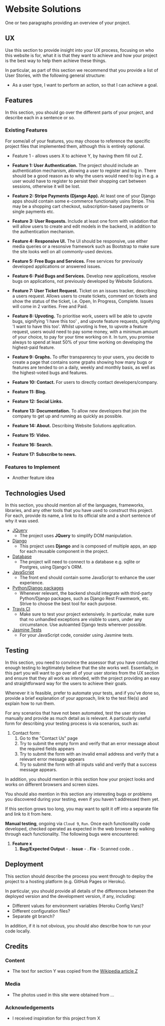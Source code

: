 # Website Solutions

One or two paragraphs providing an overview of your project.
 
## UX
 
Use this section to provide insight into your UX process, focusing on who this website is for, what it is that they want to achieve and how your project is the best way to help them achieve these things.

In particular, as part of this section we recommend that you provide a list of User Stories, with the following general structure:
- As a user type, I want to perform an action, so that I can achieve a goal.


## Features

In this section, you should go over the different parts of your project, and describe each in a sentence or so.
 
### Existing Features

For some/all of your features, you may choose to reference the specific project files that implemented them, although this is entirely optional.

- Feature 1 - allows users X to achieve Y, by having them fill out Z.

- **Feature 1: User Authentication.** The project should include an authentication mechanism, allowing a user to register and log in. There should be a good reason as to why the users would need to log in e.g. a user would have to register to persist their shopping cart between sessions, otherwise it will be lost.
- **Feature 2: Stripe Payments (Django App).** At least one of your Django apps should contain some e-commerce functionaity usins Stripe. This may be a shopping cart checkout, subscription-based payments or single payments etc.
- **Feature 3: User Requests.** Include at least one form with validation that will allow users to create and edit models in the backend, in addition to the authentication mechanism.
- **Feature 4: Responsive UI.** The UI should be responsive, use either media queries or a resonsive framework such as Bootstrap to make sure the site looks well on all commonly-used devices.
- **Feature 5: Free Bugs and Services.** Free services for previously developed applications or answered issues.
- **Feature 6: Paid Bugs and Services.** Develop new applications, resolve bugs on applications, not previously developed by Website Solutions.
- **Feature 7: User Ticket Request.** Ticket on an issues tracker, describing a users request. Allows users to create tickets, comment on tickets and show the status of the ticket, i.e. Open, In Progress, Complete. Issues will come in 2 varities. Free and Paid.
- **Feature 8: Upvoting.** To prioritise work, useers will be able to upvote bugs, signifying 'I have this too'
, and upvote feature requests, signifying 'I want to have this too'. Whilst upvoting is free, to upvote a feature request, users would need to pay some money, with a minimum amount of your choice, to pay for your time working on it. In turn, you promise always to spend at least 50% of your time working on developing the highest-paid feature.
- **Feature 9: Graphs.** To offer transparency to your users, you decide to create a page that contains some grpahs showing how many bugs or features are tended to on a daily, weekly and monthly basis, as well as the highest-voted bugs and features.
- **Feature 10: Contact.** For users to directly contact developers/company.
- **Feature 11: Blog.**
- **Feature 12: Social Links.**
- **Feature 13: Documentation.** To allow new developers that join the company to get up and running as quickly as possible.
- **Feature 14: About.** Describing Website Solutions application.
- **Feature 15: Video.**
- **Feature 16: Search.**
- **Feature 17: Subscribe to news.**

### Features to Implement
- Another feature idea

## Technologies Used

In this section, you should mention all of the languages, frameworks, libraries, and any other tools that you have used to construct this project. For each, provide its name, a link to its official site and a short sentence of why it was used.

- [JQuery](https://jquery.com)
    - The project uses **JQuery** to simplify DOM manipulation.
- [Django]()
    - This project uses **Django** and is composed of multiple apps, an app for each reusable component in the project.
- [Database]()
    - The project will need to connect to a database e.g. sqlite or Postgres, using Django's ORM.
- [JavaScript]()
    - The front end should contain some JavaScript to enhance the user experience.
- [Python/Django packages]()
    - Whenever relevant, the backend should integrate with third-party Python/Django packages, such as Django Rest Frawmwork, etc. Strive to choose the best tool for each purpose.
- [Travis CI]()
    - Make sure to test your project extensively. In particular, make sure that no unhandled exceptions are visible to users, under any circumstance. Use autoamted Django tests wherever possible.
- [Jasmine Tests]()
    - For your JavaScript code, consider using Jasmine tests.

## Testing

In this section, you need to convince the assessor that you have conducted enough testing to legitimately believe that the site works well. Essentially, in this part you will want to go over all of your user stories from the UX section and ensure that they all work as intended, with the project providing an easy and straightforward way for the users to achieve their goals.

Whenever it is feasible, prefer to automate your tests, and if you've done so, provide a brief explanation of your approach, link to the test file(s) and explain how to run them.

For any scenarios that have not been automated, test the user stories manually and provide as much detail as is relevant. A particularly useful form for describing your testing process is via scenarios, such as:

1. Contact form:
    1. Go to the "Contact Us" page
    2. Try to submit the empty form and verify that an error message about the required fields appears
    3. Try to submit the form with an invalid email address and verify that a relevant error message appears
    4. Try to submit the form with all inputs valid and verify that a success message appears.

In addition, you should mention in this section how your project looks and works on different browsers and screen sizes.

You should also mention in this section any interesting bugs or problems you discovered during your testing, even if you haven't addressed them yet.

If this section grows too long, you may want to split it off into a separate file and link to it from here.


**Manual testing**, ongoing via `Cloud 9`, `Run`. Once each functionality code developed, checked operated as expected in the web browser by walking through each functionality. The following bugs were encountered:

1. **Feature x**
    1. **Bug/Expected Output** - . **Issue** - . **Fix** - Scanned code. .


## Deployment

This section should describe the process you went through to deploy the project to a hosting platform (e.g. GitHub Pages or Heroku).

In particular, you should provide all details of the differences between the deployed version and the development version, if any, including:
- Different values for environment variables (Heroku Config Vars)?
- Different configuration files?
- Separate git branch?

In addition, if it is not obvious, you should also describe how to run your code locally.


## Credits

### Content
- The text for section Y was copied from the [Wikipedia article Z](https://en.wikipedia.org/wiki/Z)

### Media
- The photos used in this site were obtained from ...

### Acknowledgements

- I received inspiration for this project from X
